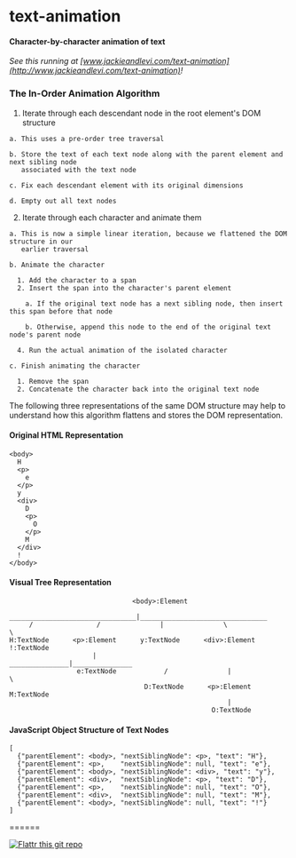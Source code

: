# text-animation

#### Character-by-character animation of text

_See this running at [www.jackieandlevi.com/text-animation](http://www.jackieandlevi.com/text-animation)!_

### The In-Order Animation Algorithm

  1. Iterate through each descendant node in the root element's DOM structure

    a. This uses a pre-order tree traversal
    
    b. Store the text of each text node along with the parent element and next sibling node 
       associated with the text node
    
    c. Fix each descendant element with its original dimensions
    
    d. Empty out all text nodes

  2. Iterate through each character and animate them

    a. This is now a simple linear iteration, because we flattened the DOM structure in our 
       earlier traversal
       
    b. Animate the character

      1. Add the character to a span
      2. Insert the span into the character's parent element
      
        a. If the original text node has a next sibling node, then insert this span before that node
        
        b. Otherwise, append this node to the end of the original text node's parent node
      
      4. Run the actual animation of the isolated character

    c. Finish animating the character

      1. Remove the span
      2. Concatenate the character back into the original text node

The following three representations of the same DOM structure may help to understand 
how this algorithm flattens and stores the DOM representation.

#### Original HTML Representation

    <body>
      H
      <p>
        e
      </p>
      y
      <div>
        D
        <p>
          O
        </p>
        M
      </div>
      !
    </body>

#### Visual Tree Representation

                                   <body>:Element
          ________________________________|________________________________
         /                /               |               \                \
    H:TextNode      <p>:Element      y:TextNode      <div>:Element      !:TextNode
                         |                  _______________|_______________
                     e:TextNode            /               |               \
                                      D:TextNode      <p>:Element      M:TextNode
                                                           |
                                                       O:TextNode

#### JavaScript Object Structure of Text Nodes

    [
      {"parentElement": <body>, "nextSiblingNode": <p>, "text": "H"},
      {"parentElement": <p>,    "nextSiblingNode": null, "text": "e"},
      {"parentElement": <body>, "nextSiblingNode": <div>, "text": "y"},
      {"parentElement": <div>,  "nextSiblingNode": <p>, "text": "D"},
      {"parentElement": <p>,    "nextSiblingNode": null, "text": "O"},
      {"parentElement": <div>,  "nextSiblingNode": null, "text": "M"},
      {"parentElement": <body>, "nextSiblingNode": null, "text": "!"}
    ]

======

[![Flattr this git repo](http://api.flattr.com/button/flattr-badge-large.png)](https://flattr.com/submit/auto?user_id=levisl176&url=github.com/levisl176/text-animation&title=text-animation&language=javascript&tags=github&category=software)
